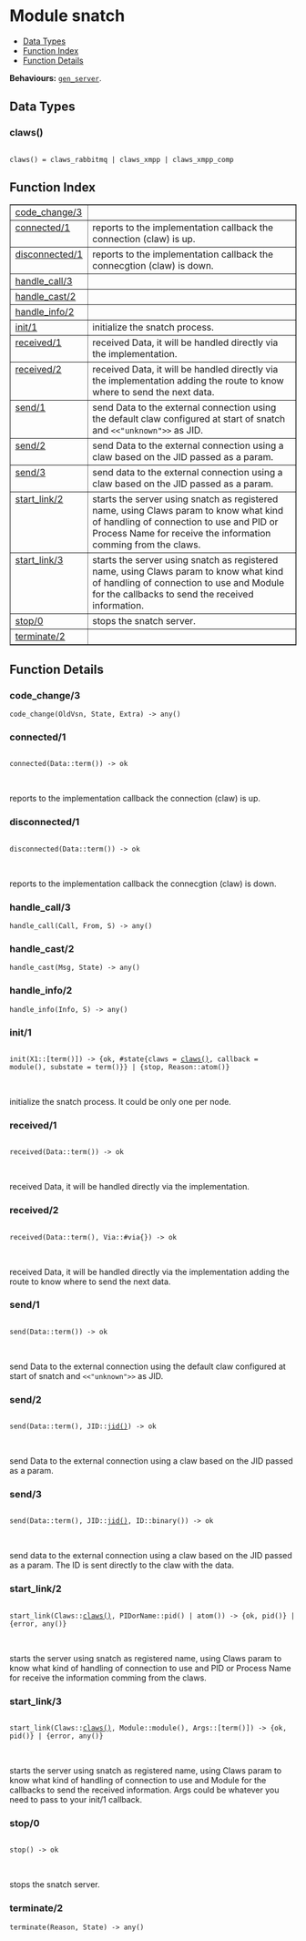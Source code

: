 

# Module snatch #
* [Data Types](#types)
* [Function Index](#index)
* [Function Details](#functions)

__Behaviours:__ [`gen_server`](gen_server.md).

<a name="types"></a>

## Data Types ##




### <a name="type-claws">claws()</a> ###


<pre><code>
claws() = claws_rabbitmq | claws_xmpp | claws_xmpp_comp
</code></pre>

<a name="index"></a>

## Function Index ##


<table width="100%" border="1" cellspacing="0" cellpadding="2" summary="function index"><tr><td valign="top"><a href="#code_change-3">code_change/3</a></td><td></td></tr><tr><td valign="top"><a href="#connected-1">connected/1</a></td><td>reports to the implementation callback the connection (claw) is up.</td></tr><tr><td valign="top"><a href="#disconnected-1">disconnected/1</a></td><td>reports to the implementation callback the connecgtion (claw) is down.</td></tr><tr><td valign="top"><a href="#handle_call-3">handle_call/3</a></td><td></td></tr><tr><td valign="top"><a href="#handle_cast-2">handle_cast/2</a></td><td></td></tr><tr><td valign="top"><a href="#handle_info-2">handle_info/2</a></td><td></td></tr><tr><td valign="top"><a href="#init-1">init/1</a></td><td>initialize the snatch process.</td></tr><tr><td valign="top"><a href="#received-1">received/1</a></td><td>received Data, it will be handled directly via the implementation.</td></tr><tr><td valign="top"><a href="#received-2">received/2</a></td><td>received Data, it will be handled directly via the implementation
adding the route to know where to send the next data.</td></tr><tr><td valign="top"><a href="#send-1">send/1</a></td><td>send Data to the external connection using the default claw
configured at start of snatch and <code><<"unknown">></code> as JID.</td></tr><tr><td valign="top"><a href="#send-2">send/2</a></td><td>send Data to the external connection using a claw based on the JID
passed as a param.</td></tr><tr><td valign="top"><a href="#send-3">send/3</a></td><td>send data to the external connection using a claw based on the JID
passed as a param.</td></tr><tr><td valign="top"><a href="#start_link-2">start_link/2</a></td><td>starts the server using snatch as registered name, using
Claws param to know what kind of handling of connection to use
and PID or Process Name for receive the information comming
from the claws.</td></tr><tr><td valign="top"><a href="#start_link-3">start_link/3</a></td><td>starts the server using snatch as registered name, using
Claws param to know what kind of handling of connection to use
and Module for the callbacks to send the received information.</td></tr><tr><td valign="top"><a href="#stop-0">stop/0</a></td><td>stops the snatch server.</td></tr><tr><td valign="top"><a href="#terminate-2">terminate/2</a></td><td></td></tr></table>


<a name="functions"></a>

## Function Details ##

<a name="code_change-3"></a>

### code_change/3 ###

`code_change(OldVsn, State, Extra) -> any()`

<a name="connected-1"></a>

### connected/1 ###

<pre><code>
connected(Data::term()) -&gt; ok
</code></pre>
<br />

reports to the implementation callback the connection (claw) is up.

<a name="disconnected-1"></a>

### disconnected/1 ###

<pre><code>
disconnected(Data::term()) -&gt; ok
</code></pre>
<br />

reports to the implementation callback the connecgtion (claw) is down.

<a name="handle_call-3"></a>

### handle_call/3 ###

`handle_call(Call, From, S) -> any()`

<a name="handle_cast-2"></a>

### handle_cast/2 ###

`handle_cast(Msg, State) -> any()`

<a name="handle_info-2"></a>

### handle_info/2 ###

`handle_info(Info, S) -> any()`

<a name="init-1"></a>

### init/1 ###

<pre><code>
init(X1::[term()]) -&gt; {ok, #state{claws = <a href="#type-claws">claws()</a>, callback = module(), substate = term()}} | {stop, Reason::atom()}
</code></pre>
<br />

initialize the snatch process. It could be only one per node.

<a name="received-1"></a>

### received/1 ###

<pre><code>
received(Data::term()) -&gt; ok
</code></pre>
<br />

received Data, it will be handled directly via the implementation.

<a name="received-2"></a>

### received/2 ###

<pre><code>
received(Data::term(), Via::#via{}) -&gt; ok
</code></pre>
<br />

received Data, it will be handled directly via the implementation
adding the route to know where to send the next data.

<a name="send-1"></a>

### send/1 ###

<pre><code>
send(Data::term()) -&gt; ok
</code></pre>
<br />

send Data to the external connection using the default claw
configured at start of snatch and `<<"unknown">>` as JID.

<a name="send-2"></a>

### send/2 ###

<pre><code>
send(Data::term(), JID::<a href="#type-jid">jid()</a>) -&gt; ok
</code></pre>
<br />

send Data to the external connection using a claw based on the JID
passed as a param.

<a name="send-3"></a>

### send/3 ###

<pre><code>
send(Data::term(), JID::<a href="#type-jid">jid()</a>, ID::binary()) -&gt; ok
</code></pre>
<br />

send data to the external connection using a claw based on the JID
passed as a param. The ID is sent directly to the claw with the data.

<a name="start_link-2"></a>

### start_link/2 ###

<pre><code>
start_link(Claws::<a href="#type-claws">claws()</a>, PIDorName::pid() | atom()) -&gt; {ok, pid()} | {error, any()}
</code></pre>
<br />

starts the server using snatch as registered name, using
Claws param to know what kind of handling of connection to use
and PID or Process Name for receive the information comming
from the claws.

<a name="start_link-3"></a>

### start_link/3 ###

<pre><code>
start_link(Claws::<a href="#type-claws">claws()</a>, Module::module(), Args::[term()]) -&gt; {ok, pid()} | {error, any()}
</code></pre>
<br />

starts the server using snatch as registered name, using
Claws param to know what kind of handling of connection to use
and Module for the callbacks to send the received information.
Args could be whatever you need to pass to your init/1 callback.

<a name="stop-0"></a>

### stop/0 ###

<pre><code>
stop() -&gt; ok
</code></pre>
<br />

stops the snatch server.

<a name="terminate-2"></a>

### terminate/2 ###

`terminate(Reason, State) -> any()`

